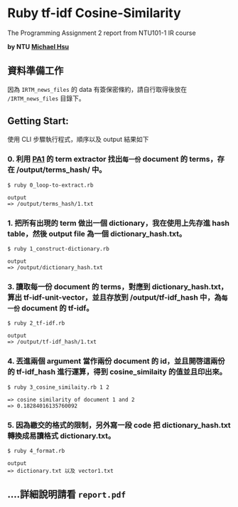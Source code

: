 # Ruby tf-idf Cosine-Similarity
The Programming Assignment 2 report from NTU101-1 IR course

**by NTU [Michael Hsu](http://michaelhsu.tw/ "blog")**

## 資料準備工作

因為 `IRTM_news_files` 的 data 有簽保密條約，請自行取得後放在 `/IRTM_news_files` 目錄下。

## Getting Start: 

使用 CLI 步驟執行程式，順序以及 output 結果如下


### 0. 利用 [PA1](https://github.com/evenchange4/101-1_IR_PA1_extractor) 的 term extractor 找出`每一份` document 的 terms，存在 /output/terms_hash/ 中。

```
$ ruby 0_loop-to-extract.rb

output 
=> /output/terms_hash/1.txt
```

### 1. 把所有出現的 term 做出一個 dictionary，我在使用上先存進 hash table，然後 output file 為一個 dictionary_hash.txt。

```
$ ruby 1_construct-dictionary.rb

output 
=> /output/dictionary_hash.txt
```

### 3. 讀取每一份 document 的 terms，對應到 dictionary_hash.txt，算出 tf-idf-unit-vector，並且存放到 /output/tf-idf_hash 中，為`每一份` document 的 tf-idf。
 
```
$ ruby 2_tf-idf.rb

output
=> /output/tf-idf_hash/1.txt
```


### 4. 丟進兩個 argument 當作兩份 document 的 id，並且開啓這兩份的 tf-idf_hash 進行運算，得到 cosine_similaity 的值並且印出來。

```
$ ruby 3_cosine_similaity.rb 1 2

=> cosine similarity of document 1 and 2
=> 0.18284016135760092
```

### 5. 因為繳交的格式的限制，另外寫一段 code 把 dictionary_hash.txt 轉換成易讀格式 dictionary.txt。

```
$ ruby 4_format.rb

output
=> dictionary.txt 以及 vector1.txt
```

## ....詳細說明請看 `report.pdf`
